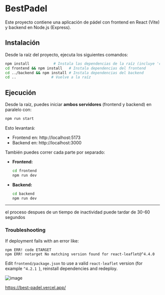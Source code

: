 # BestPadel

Este proyecto contiene una aplicación de pádel con frontend en React (Vite) y backend en Node.js (Express).

## Instalación

Desde la raíz del proyecto, ejecuta los siguientes comandos:

```bash
npm install           # Instala las dependencias de la raíz (incluye 'concurrently')
cd frontend && npm install   # Instala dependencias del frontend
cd ../backend && npm install # Instala dependencias del backend
cd ..                # Vuelve a la raíz
```

## Ejecución

Desde la raíz, puedes iniciar **ambos servidores** (frontend y backend) en paralelo con:

```bash
npm run start
```

Esto levantará:
- Frontend en: http://localhost:5173
- Backend en: http://localhost:3000

También puedes correr cada parte por separado:

- **Frontend:**
  ```bash
  cd frontend
  npm run dev
  ```
- **Backend:**
  ```bash
  cd backend
  npm run dev
  ```

---

el proceso despues de un tiempo de inactividad puede tardar de 30-60 segundos

### Troubleshooting

If deployment fails with an error like:

```
npm ERR! code ETARGET
npm ERR! notarget No matching version found for react-leaflet@^4.4.0
```

Edit `frontend/package.json` to use a valid `react-leaflet` version (for example `^4.2.1 `), reinstall dependencies and redeploy.


![image](https://github.com/user-attachments/assets/aabc7dc5-d3e5-4731-9adc-630e1b2ddf59)

https://best-padel.vercel.app/